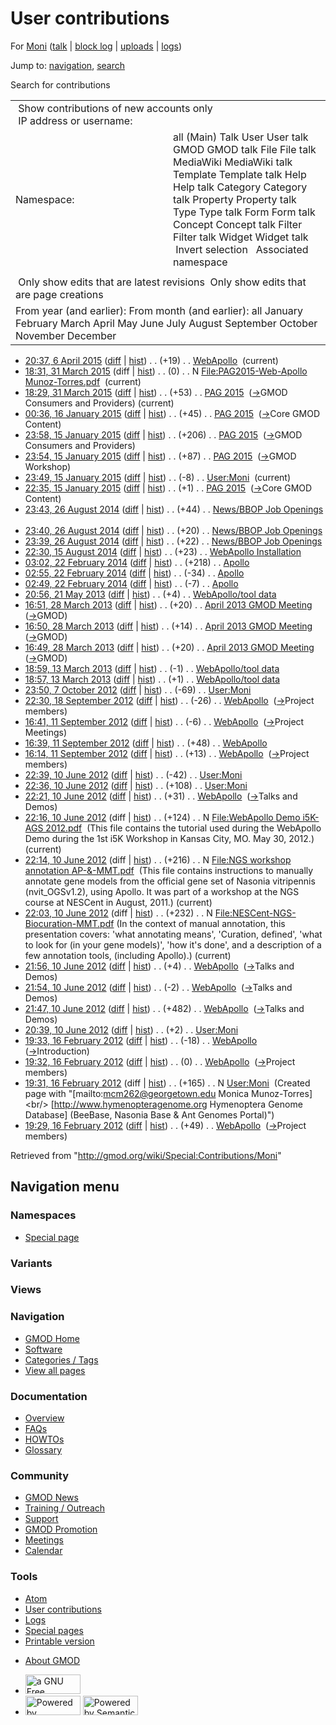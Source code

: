 <div id="mw-page-base" class="noprint">

</div>

<div id="mw-head-base" class="noprint">

</div>

<div id="content" class="mw-body" role="main">

<span id="top"></span>

<div id="mw-js-message" style="display:none;">

</div>



# <span dir="auto">User contributions</span>

<div id="bodyContent">

<div id="contentSub">

For [Moni](/wiki/User:Moni "User:Moni") (<a
href="/mediawiki/index.php?title=User_talk:Moni&amp;action=edit&amp;redlink=1"
class="new" title="User talk:Moni (page does not exist)">talk</a> \|
[block
log](/mediawiki/index.php?title=Special:Log/block&page=User%3AMoni "Special:Log/block")
\| [uploads](/wiki/Special:ListFiles/Moni "Special:ListFiles/Moni") \|
[logs](/wiki/Special:Log/Moni "Special:Log/Moni"))

</div>

<div id="jump-to-nav" class="mw-jump">

Jump to: [navigation](#mw-navigation), [search](#p-search)

</div>

<div id="mw-content-text">

Search for contributions

<table class="mw-contributions-table">
<colgroup>
<col style="width: 50%" />
<col style="width: 50%" />
</colgroup>
<tbody>
<tr class="odd">
<td colspan="2"> Show contributions of new accounts only<br />
 IP address or username:</td>
</tr>
<tr class="even">
<td class="mw-label">Namespace:</td>
<td>all (Main) Talk User User talk GMOD GMOD talk File File talk
MediaWiki MediaWiki talk Template Template talk Help Help talk Category
Category talk Property Property talk Type Type talk Form Form talk
Concept Concept talk Filter Filter talk Widget Widget talk  
 Invert selection 
 Associated namespace </td>
</tr>
<tr class="odd">
<td colspan="2"></td>
</tr>
<tr class="even">
<td colspan="2"> Only show edits that are latest revisions
 Only show edits that are page creations</td>
</tr>
<tr class="odd">
<td colspan="2">From year (and earlier): From month (and earlier): all
January February March April May June July August September October
November December</td>
</tr>
</tbody>
</table>

- <a href="/mediawiki/index.php?title=WebApollo&amp;oldid=26715"
  class="mw-changeslist-date" title="WebApollo">20:37, 6 April 2015</a>
  ([diff](/mediawiki/index.php?title=WebApollo&diff=prev&oldid=26715 "WebApollo")
  \|
  [hist](/mediawiki/index.php?title=WebApollo&action=history "WebApollo"))
  <span class="mw-changeslist-separator">. .</span>
  <span class="mw-plusminus-pos" dir="ltr"
  title="4,028 bytes after change">(+19)</span>‎
  <span class="mw-changeslist-separator">. .</span>
  <a href="/wiki/WebApollo" class="mw-contributions-title"
  title="WebApollo">WebApollo</a> ‎
  <span class="mw-uctop">(current)</span>
- <a
  href="/mediawiki/index.php?title=File:PAG2015-Web-Apollo_Munoz-Torres.pdf&amp;oldid=26708"
  class="mw-changeslist-date"
  title="File:PAG2015-Web-Apollo Munoz-Torres.pdf">18:31, 31 March
  2015</a> (diff \|
  [hist](/mediawiki/index.php?title=File:PAG2015-Web-Apollo_Munoz-Torres.pdf&action=history "File:PAG2015-Web-Apollo Munoz-Torres.pdf"))
  <span class="mw-changeslist-separator">. .</span>
  <span class="mw-plusminus-null" dir="ltr"
  title="0 bytes after change">(0)</span>‎
  <span class="mw-changeslist-separator">. .</span> N
  <a href="/wiki/File:PAG2015-Web-Apollo_Munoz-Torres.pdf"
  class="mw-contributions-title"
  title="File:PAG2015-Web-Apollo Munoz-Torres.pdf">File:PAG2015-Web-Apollo
  Munoz-Torres.pdf</a> ‎ <span class="mw-uctop">(current)</span>
- <a href="/mediawiki/index.php?title=PAG_2015&amp;oldid=26707"
  class="mw-changeslist-date" title="PAG 2015">18:29, 31 March 2015</a>
  ([diff](/mediawiki/index.php?title=PAG_2015&diff=prev&oldid=26707 "PAG 2015")
  \|
  [hist](/mediawiki/index.php?title=PAG_2015&action=history "PAG 2015"))
  <span class="mw-changeslist-separator">. .</span>
  <span class="mw-plusminus-pos" dir="ltr"
  title="19,069 bytes after change">(+53)</span>‎
  <span class="mw-changeslist-separator">. .</span>
  <a href="/wiki/PAG_2015" class="mw-contributions-title"
  title="PAG 2015">PAG 2015</a> ‎
  <span class="comment">([→](/wiki/PAG_2015#GMOD_Consumers_and_Providers "PAG 2015")‎<span dir="auto"><span class="autocomment">GMOD
  Consumers and Providers</span></span>)</span>
  <span class="mw-uctop">(current)</span>
- <a href="/mediawiki/index.php?title=PAG_2015&amp;oldid=26364"
  class="mw-changeslist-date" title="PAG 2015">00:36, 16 January 2015</a>
  ([diff](/mediawiki/index.php?title=PAG_2015&diff=prev&oldid=26364 "PAG 2015")
  \|
  [hist](/mediawiki/index.php?title=PAG_2015&action=history "PAG 2015"))
  <span class="mw-changeslist-separator">. .</span>
  <span class="mw-plusminus-pos" dir="ltr"
  title="16,844 bytes after change">(+45)</span>‎
  <span class="mw-changeslist-separator">. .</span>
  <a href="/wiki/PAG_2015" class="mw-contributions-title"
  title="PAG 2015">PAG 2015</a> ‎
  <span class="comment">([→](/wiki/PAG_2015#Core_GMOD_Content "PAG 2015")‎<span dir="auto"><span class="autocomment">Core
  GMOD Content</span></span>)</span>
- <a href="/mediawiki/index.php?title=PAG_2015&amp;oldid=26363"
  class="mw-changeslist-date" title="PAG 2015">23:58, 15 January 2015</a>
  ([diff](/mediawiki/index.php?title=PAG_2015&diff=prev&oldid=26363 "PAG 2015")
  \|
  [hist](/mediawiki/index.php?title=PAG_2015&action=history "PAG 2015"))
  <span class="mw-changeslist-separator">. .</span>
  <span class="mw-plusminus-pos" dir="ltr"
  title="16,799 bytes after change">(+206)</span>‎
  <span class="mw-changeslist-separator">. .</span>
  <a href="/wiki/PAG_2015" class="mw-contributions-title"
  title="PAG 2015">PAG 2015</a> ‎
  <span class="comment">([→](/wiki/PAG_2015#GMOD_Consumers_and_Providers "PAG 2015")‎<span dir="auto"><span class="autocomment">GMOD
  Consumers and Providers</span></span>)</span>
- <a href="/mediawiki/index.php?title=PAG_2015&amp;oldid=26362"
  class="mw-changeslist-date" title="PAG 2015">23:54, 15 January 2015</a>
  ([diff](/mediawiki/index.php?title=PAG_2015&diff=prev&oldid=26362 "PAG 2015")
  \|
  [hist](/mediawiki/index.php?title=PAG_2015&action=history "PAG 2015"))
  <span class="mw-changeslist-separator">. .</span>
  <span class="mw-plusminus-pos" dir="ltr"
  title="16,593 bytes after change">(+87)</span>‎
  <span class="mw-changeslist-separator">. .</span>
  <a href="/wiki/PAG_2015" class="mw-contributions-title"
  title="PAG 2015">PAG 2015</a> ‎
  <span class="comment">([→](/wiki/PAG_2015#GMOD_Workshop "PAG 2015")‎<span dir="auto"><span class="autocomment">GMOD
  Workshop</span></span>)</span>
- <a href="/mediawiki/index.php?title=User:Moni&amp;oldid=26361"
  class="mw-changeslist-date" title="User:Moni">23:49, 15 January 2015</a>
  ([diff](/mediawiki/index.php?title=User:Moni&diff=prev&oldid=26361 "User:Moni")
  \|
  [hist](/mediawiki/index.php?title=User:Moni&action=history "User:Moni"))
  <span class="mw-changeslist-separator">. .</span>
  <span class="mw-plusminus-neg" dir="ltr"
  title="156 bytes after change">(-8)</span>‎
  <span class="mw-changeslist-separator">. .</span>
  <a href="/wiki/User:Moni" class="mw-contributions-title"
  title="User:Moni">User:Moni</a> ‎
  <span class="mw-uctop">(current)</span>
- <a href="/mediawiki/index.php?title=PAG_2015&amp;oldid=26360"
  class="mw-changeslist-date" title="PAG 2015">22:35, 15 January 2015</a>
  ([diff](/mediawiki/index.php?title=PAG_2015&diff=prev&oldid=26360 "PAG 2015")
  \|
  [hist](/mediawiki/index.php?title=PAG_2015&action=history "PAG 2015"))
  <span class="mw-changeslist-separator">. .</span>
  <span class="mw-plusminus-pos" dir="ltr"
  title="16,506 bytes after change">(+1)</span>‎
  <span class="mw-changeslist-separator">. .</span>
  <a href="/wiki/PAG_2015" class="mw-contributions-title"
  title="PAG 2015">PAG 2015</a> ‎
  <span class="comment">([→](/wiki/PAG_2015#Core_GMOD_Content "PAG 2015")‎<span dir="auto"><span class="autocomment">Core
  GMOD Content</span></span>)</span>
- <a
  href="/mediawiki/index.php?title=News/BBOP_Job_Openings&amp;oldid=26025"
  class="mw-changeslist-date" title="News/BBOP Job Openings">23:43, 26
  August 2014</a>
  ([diff](/mediawiki/index.php?title=News/BBOP_Job_Openings&diff=prev&oldid=26025 "News/BBOP Job Openings")
  \|
  [hist](/mediawiki/index.php?title=News/BBOP_Job_Openings&action=history "News/BBOP Job Openings"))
  <span class="mw-changeslist-separator">. .</span>
  <span class="mw-plusminus-pos" dir="ltr"
  title="10,271 bytes after change">(+44)</span>‎
  <span class="mw-changeslist-separator">. .</span>
  <a href="/wiki/News/BBOP_Job_Openings" class="mw-contributions-title"
  title="News/BBOP Job Openings">News/BBOP Job Openings</a> ‎
- <a
  href="/mediawiki/index.php?title=News/BBOP_Job_Openings&amp;oldid=26024"
  class="mw-changeslist-date" title="News/BBOP Job Openings">23:40, 26
  August 2014</a>
  ([diff](/mediawiki/index.php?title=News/BBOP_Job_Openings&diff=prev&oldid=26024 "News/BBOP Job Openings")
  \|
  [hist](/mediawiki/index.php?title=News/BBOP_Job_Openings&action=history "News/BBOP Job Openings"))
  <span class="mw-changeslist-separator">. .</span>
  <span class="mw-plusminus-pos" dir="ltr"
  title="10,227 bytes after change">(+20)</span>‎
  <span class="mw-changeslist-separator">. .</span>
  <a href="/wiki/News/BBOP_Job_Openings" class="mw-contributions-title"
  title="News/BBOP Job Openings">News/BBOP Job Openings</a> ‎
- <a
  href="/mediawiki/index.php?title=News/BBOP_Job_Openings&amp;oldid=26023"
  class="mw-changeslist-date" title="News/BBOP Job Openings">23:39, 26
  August 2014</a>
  ([diff](/mediawiki/index.php?title=News/BBOP_Job_Openings&diff=prev&oldid=26023 "News/BBOP Job Openings")
  \|
  [hist](/mediawiki/index.php?title=News/BBOP_Job_Openings&action=history "News/BBOP Job Openings"))
  <span class="mw-changeslist-separator">. .</span>
  <span class="mw-plusminus-pos" dir="ltr"
  title="10,207 bytes after change">(+22)</span>‎
  <span class="mw-changeslist-separator">. .</span>
  <a href="/wiki/News/BBOP_Job_Openings" class="mw-contributions-title"
  title="News/BBOP Job Openings">News/BBOP Job Openings</a> ‎
- <a
  href="/mediawiki/index.php?title=WebApollo_Installation&amp;oldid=26021"
  class="mw-changeslist-date" title="WebApollo Installation">22:30, 15
  August 2014</a>
  ([diff](/mediawiki/index.php?title=WebApollo_Installation&diff=prev&oldid=26021 "WebApollo Installation")
  \|
  [hist](/mediawiki/index.php?title=WebApollo_Installation&action=history "WebApollo Installation"))
  <span class="mw-changeslist-separator">. .</span>
  <span class="mw-plusminus-pos" dir="ltr"
  title="89,306 bytes after change">(+23)</span>‎
  <span class="mw-changeslist-separator">. .</span>
  <a href="/wiki/WebApollo_Installation" class="mw-contributions-title"
  title="WebApollo Installation">WebApollo Installation</a> ‎
- <a href="/mediawiki/index.php?title=Apollo&amp;oldid=25532"
  class="mw-changeslist-date" title="Apollo">03:02, 22 February 2014</a>
  ([diff](/mediawiki/index.php?title=Apollo&diff=prev&oldid=25532 "Apollo")
  \| [hist](/mediawiki/index.php?title=Apollo&action=history "Apollo"))
  <span class="mw-changeslist-separator">. .</span>
  <span class="mw-plusminus-pos" dir="ltr"
  title="4,633 bytes after change">(+218)</span>‎
  <span class="mw-changeslist-separator">. .</span>
  <a href="/wiki/Apollo" class="mw-contributions-title"
  title="Apollo">Apollo</a> ‎
- <a href="/mediawiki/index.php?title=Apollo&amp;oldid=25531"
  class="mw-changeslist-date" title="Apollo">02:55, 22 February 2014</a>
  ([diff](/mediawiki/index.php?title=Apollo&diff=prev&oldid=25531 "Apollo")
  \| [hist](/mediawiki/index.php?title=Apollo&action=history "Apollo"))
  <span class="mw-changeslist-separator">. .</span>
  <span class="mw-plusminus-neg" dir="ltr"
  title="4,415 bytes after change">(-34)</span>‎
  <span class="mw-changeslist-separator">. .</span>
  <a href="/wiki/Apollo" class="mw-contributions-title"
  title="Apollo">Apollo</a> ‎
- <a href="/mediawiki/index.php?title=Apollo&amp;oldid=25530"
  class="mw-changeslist-date" title="Apollo">02:49, 22 February 2014</a>
  ([diff](/mediawiki/index.php?title=Apollo&diff=prev&oldid=25530 "Apollo")
  \| [hist](/mediawiki/index.php?title=Apollo&action=history "Apollo"))
  <span class="mw-changeslist-separator">. .</span>
  <span class="mw-plusminus-neg" dir="ltr"
  title="4,449 bytes after change">(-7)</span>‎
  <span class="mw-changeslist-separator">. .</span>
  <a href="/wiki/Apollo" class="mw-contributions-title"
  title="Apollo">Apollo</a> ‎
- <a href="/mediawiki/index.php?title=WebApollo/tool_data&amp;oldid=23589"
  class="mw-changeslist-date" title="WebApollo/tool data">20:56, 21 May
  2013</a>
  ([diff](/mediawiki/index.php?title=WebApollo/tool_data&diff=prev&oldid=23589 "WebApollo/tool data")
  \|
  [hist](/mediawiki/index.php?title=WebApollo/tool_data&action=history "WebApollo/tool data"))
  <span class="mw-changeslist-separator">. .</span>
  <span class="mw-plusminus-pos" dir="ltr"
  title="4,767 bytes after change">(+4)</span>‎
  <span class="mw-changeslist-separator">. .</span>
  <a href="/wiki/WebApollo/tool_data" class="mw-contributions-title"
  title="WebApollo/tool data">WebApollo/tool data</a> ‎
- <a
  href="/mediawiki/index.php?title=April_2013_GMOD_Meeting&amp;oldid=23304"
  class="mw-changeslist-date" title="April 2013 GMOD Meeting">16:51, 28
  March 2013</a>
  ([diff](/mediawiki/index.php?title=April_2013_GMOD_Meeting&diff=prev&oldid=23304 "April 2013 GMOD Meeting")
  \|
  [hist](/mediawiki/index.php?title=April_2013_GMOD_Meeting&action=history "April 2013 GMOD Meeting"))
  <span class="mw-changeslist-separator">. .</span>
  <span class="mw-plusminus-pos" dir="ltr"
  title="4,741 bytes after change">(+20)</span>‎
  <span class="mw-changeslist-separator">. .</span>
  <a href="/wiki/April_2013_GMOD_Meeting" class="mw-contributions-title"
  title="April 2013 GMOD Meeting">April 2013 GMOD Meeting</a> ‎
  <span class="comment">([→](/wiki/April_2013_GMOD_Meeting#GMOD "April 2013 GMOD Meeting")‎<span dir="auto"><span class="autocomment">GMOD</span></span>)</span>
- <a
  href="/mediawiki/index.php?title=April_2013_GMOD_Meeting&amp;oldid=23303"
  class="mw-changeslist-date" title="April 2013 GMOD Meeting">16:50, 28
  March 2013</a>
  ([diff](/mediawiki/index.php?title=April_2013_GMOD_Meeting&diff=prev&oldid=23303 "April 2013 GMOD Meeting")
  \|
  [hist](/mediawiki/index.php?title=April_2013_GMOD_Meeting&action=history "April 2013 GMOD Meeting"))
  <span class="mw-changeslist-separator">. .</span>
  <span class="mw-plusminus-pos" dir="ltr"
  title="4,721 bytes after change">(+14)</span>‎
  <span class="mw-changeslist-separator">. .</span>
  <a href="/wiki/April_2013_GMOD_Meeting" class="mw-contributions-title"
  title="April 2013 GMOD Meeting">April 2013 GMOD Meeting</a> ‎
  <span class="comment">([→](/wiki/April_2013_GMOD_Meeting#GMOD "April 2013 GMOD Meeting")‎<span dir="auto"><span class="autocomment">GMOD</span></span>)</span>
- <a
  href="/mediawiki/index.php?title=April_2013_GMOD_Meeting&amp;oldid=23302"
  class="mw-changeslist-date" title="April 2013 GMOD Meeting">16:49, 28
  March 2013</a>
  ([diff](/mediawiki/index.php?title=April_2013_GMOD_Meeting&diff=prev&oldid=23302 "April 2013 GMOD Meeting")
  \|
  [hist](/mediawiki/index.php?title=April_2013_GMOD_Meeting&action=history "April 2013 GMOD Meeting"))
  <span class="mw-changeslist-separator">. .</span>
  <span class="mw-plusminus-pos" dir="ltr"
  title="4,707 bytes after change">(+20)</span>‎
  <span class="mw-changeslist-separator">. .</span>
  <a href="/wiki/April_2013_GMOD_Meeting" class="mw-contributions-title"
  title="April 2013 GMOD Meeting">April 2013 GMOD Meeting</a> ‎
  <span class="comment">([→](/wiki/April_2013_GMOD_Meeting#GMOD "April 2013 GMOD Meeting")‎<span dir="auto"><span class="autocomment">GMOD</span></span>)</span>
- <a href="/mediawiki/index.php?title=WebApollo/tool_data&amp;oldid=23250"
  class="mw-changeslist-date" title="WebApollo/tool data">18:59, 13 March
  2013</a>
  ([diff](/mediawiki/index.php?title=WebApollo/tool_data&diff=prev&oldid=23250 "WebApollo/tool data")
  \|
  [hist](/mediawiki/index.php?title=WebApollo/tool_data&action=history "WebApollo/tool data"))
  <span class="mw-changeslist-separator">. .</span>
  <span class="mw-plusminus-neg" dir="ltr"
  title="6,675 bytes after change">(-1)</span>‎
  <span class="mw-changeslist-separator">. .</span>
  <a href="/wiki/WebApollo/tool_data" class="mw-contributions-title"
  title="WebApollo/tool data">WebApollo/tool data</a> ‎
- <a href="/mediawiki/index.php?title=WebApollo/tool_data&amp;oldid=23248"
  class="mw-changeslist-date" title="WebApollo/tool data">18:57, 13 March
  2013</a>
  ([diff](/mediawiki/index.php?title=WebApollo/tool_data&diff=prev&oldid=23248 "WebApollo/tool data")
  \|
  [hist](/mediawiki/index.php?title=WebApollo/tool_data&action=history "WebApollo/tool data"))
  <span class="mw-changeslist-separator">. .</span>
  <span class="mw-plusminus-pos" dir="ltr"
  title="6,676 bytes after change">(+1)</span>‎
  <span class="mw-changeslist-separator">. .</span>
  <a href="/wiki/WebApollo/tool_data" class="mw-contributions-title"
  title="WebApollo/tool data">WebApollo/tool data</a> ‎
- <a href="/mediawiki/index.php?title=User:Moni&amp;oldid=21950"
  class="mw-changeslist-date" title="User:Moni">23:50, 7 October 2012</a>
  ([diff](/mediawiki/index.php?title=User:Moni&diff=prev&oldid=21950 "User:Moni")
  \|
  [hist](/mediawiki/index.php?title=User:Moni&action=history "User:Moni"))
  <span class="mw-changeslist-separator">. .</span>
  <span class="mw-plusminus-neg" dir="ltr"
  title="164 bytes after change">(-69)</span>‎
  <span class="mw-changeslist-separator">. .</span>
  <a href="/wiki/User:Moni" class="mw-contributions-title"
  title="User:Moni">User:Moni</a> ‎
- <a href="/mediawiki/index.php?title=WebApollo&amp;oldid=21768"
  class="mw-changeslist-date" title="WebApollo">22:30, 18 September
  2012</a>
  ([diff](/mediawiki/index.php?title=WebApollo&diff=prev&oldid=21768 "WebApollo")
  \|
  [hist](/mediawiki/index.php?title=WebApollo&action=history "WebApollo"))
  <span class="mw-changeslist-separator">. .</span>
  <span class="mw-plusminus-neg" dir="ltr"
  title="4,882 bytes after change">(-26)</span>‎
  <span class="mw-changeslist-separator">. .</span>
  <a href="/wiki/WebApollo" class="mw-contributions-title"
  title="WebApollo">WebApollo</a> ‎
  <span class="comment">([→](/wiki/WebApollo#Project_members "WebApollo")‎<span dir="auto"><span class="autocomment">Project
  members</span></span>)</span>
- <a href="/mediawiki/index.php?title=WebApollo&amp;oldid=21637"
  class="mw-changeslist-date" title="WebApollo">16:41, 11 September
  2012</a>
  ([diff](/mediawiki/index.php?title=WebApollo&diff=prev&oldid=21637 "WebApollo")
  \|
  [hist](/mediawiki/index.php?title=WebApollo&action=history "WebApollo"))
  <span class="mw-changeslist-separator">. .</span>
  <span class="mw-plusminus-neg" dir="ltr"
  title="4,757 bytes after change">(-6)</span>‎
  <span class="mw-changeslist-separator">. .</span>
  <a href="/wiki/WebApollo" class="mw-contributions-title"
  title="WebApollo">WebApollo</a> ‎
  <span class="comment">([→](/wiki/WebApollo#Project_Meetings "WebApollo")‎<span dir="auto"><span class="autocomment">Project
  Meetings</span></span>)</span>
- <a href="/mediawiki/index.php?title=WebApollo&amp;oldid=21636"
  class="mw-changeslist-date" title="WebApollo">16:39, 11 September
  2012</a>
  ([diff](/mediawiki/index.php?title=WebApollo&diff=prev&oldid=21636 "WebApollo")
  \|
  [hist](/mediawiki/index.php?title=WebApollo&action=history "WebApollo"))
  <span class="mw-changeslist-separator">. .</span>
  <span class="mw-plusminus-pos" dir="ltr"
  title="4,763 bytes after change">(+48)</span>‎
  <span class="mw-changeslist-separator">. .</span>
  <a href="/wiki/WebApollo" class="mw-contributions-title"
  title="WebApollo">WebApollo</a> ‎
- <a href="/mediawiki/index.php?title=WebApollo&amp;oldid=21635"
  class="mw-changeslist-date" title="WebApollo">16:14, 11 September
  2012</a>
  ([diff](/mediawiki/index.php?title=WebApollo&diff=prev&oldid=21635 "WebApollo")
  \|
  [hist](/mediawiki/index.php?title=WebApollo&action=history "WebApollo"))
  <span class="mw-changeslist-separator">. .</span>
  <span class="mw-plusminus-pos" dir="ltr"
  title="4,715 bytes after change">(+13)</span>‎
  <span class="mw-changeslist-separator">. .</span>
  <a href="/wiki/WebApollo" class="mw-contributions-title"
  title="WebApollo">WebApollo</a> ‎
  <span class="comment">([→](/wiki/WebApollo#Project_members "WebApollo")‎<span dir="auto"><span class="autocomment">Project
  members</span></span>)</span>
- <a href="/mediawiki/index.php?title=User:Moni&amp;oldid=20634"
  class="mw-changeslist-date" title="User:Moni">22:39, 10 June 2012</a>
  ([diff](/mediawiki/index.php?title=User:Moni&diff=prev&oldid=20634 "User:Moni")
  \|
  [hist](/mediawiki/index.php?title=User:Moni&action=history "User:Moni"))
  <span class="mw-changeslist-separator">. .</span>
  <span class="mw-plusminus-neg" dir="ltr"
  title="233 bytes after change">(-42)</span>‎
  <span class="mw-changeslist-separator">. .</span>
  <a href="/wiki/User:Moni" class="mw-contributions-title"
  title="User:Moni">User:Moni</a> ‎
- <a href="/mediawiki/index.php?title=User:Moni&amp;oldid=20633"
  class="mw-changeslist-date" title="User:Moni">22:36, 10 June 2012</a>
  ([diff](/mediawiki/index.php?title=User:Moni&diff=prev&oldid=20633 "User:Moni")
  \|
  [hist](/mediawiki/index.php?title=User:Moni&action=history "User:Moni"))
  <span class="mw-changeslist-separator">. .</span>
  <span class="mw-plusminus-pos" dir="ltr"
  title="275 bytes after change">(+108)</span>‎
  <span class="mw-changeslist-separator">. .</span>
  <a href="/wiki/User:Moni" class="mw-contributions-title"
  title="User:Moni">User:Moni</a> ‎
- <a href="/mediawiki/index.php?title=WebApollo&amp;oldid=20632"
  class="mw-changeslist-date" title="WebApollo">22:21, 10 June 2012</a>
  ([diff](/mediawiki/index.php?title=WebApollo&diff=prev&oldid=20632 "WebApollo")
  \|
  [hist](/mediawiki/index.php?title=WebApollo&action=history "WebApollo"))
  <span class="mw-changeslist-separator">. .</span>
  <span class="mw-plusminus-pos" dir="ltr"
  title="4,708 bytes after change">(+31)</span>‎
  <span class="mw-changeslist-separator">. .</span>
  <a href="/wiki/WebApollo" class="mw-contributions-title"
  title="WebApollo">WebApollo</a> ‎
  <span class="comment">([→](/wiki/WebApollo#Talks_and_Demos "WebApollo")‎<span dir="auto"><span class="autocomment">Talks
  and Demos</span></span>)</span>
- <a
  href="/mediawiki/index.php?title=File:WebApollo_Demo_i5K-AGS_2012.pdf&amp;oldid=20631"
  class="mw-changeslist-date"
  title="File:WebApollo Demo i5K-AGS 2012.pdf">22:16, 10 June 2012</a>
  (diff \|
  [hist](/mediawiki/index.php?title=File:WebApollo_Demo_i5K-AGS_2012.pdf&action=history "File:WebApollo Demo i5K-AGS 2012.pdf"))
  <span class="mw-changeslist-separator">. .</span>
  <span class="mw-plusminus-pos" dir="ltr"
  title="124 bytes after change">(+124)</span>‎
  <span class="mw-changeslist-separator">. .</span> N
  <a href="/wiki/File:WebApollo_Demo_i5K-AGS_2012.pdf"
  class="mw-contributions-title"
  title="File:WebApollo Demo i5K-AGS 2012.pdf">File:WebApollo Demo i5K-AGS
  2012.pdf</a> ‎ <span class="comment">(This file contains the tutorial
  used during the WebApollo Demo during the 1st i5K Workshop in Kansas
  City, MO. May 30, 2012.)</span>
  <span class="mw-uctop">(current)</span>
- <a
  href="/mediawiki/index.php?title=File:NGS_workshop_annotation_AP-%26-MMT.pdf&amp;oldid=20630"
  class="mw-changeslist-date"
  title="File:NGS workshop annotation AP-&amp;-MMT.pdf">22:14, 10 June
  2012</a> (diff \|
  [hist](/mediawiki/index.php?title=File:NGS_workshop_annotation_AP-%26-MMT.pdf&action=history "File:NGS workshop annotation AP-&-MMT.pdf"))
  <span class="mw-changeslist-separator">. .</span>
  <span class="mw-plusminus-pos" dir="ltr"
  title="216 bytes after change">(+216)</span>‎
  <span class="mw-changeslist-separator">. .</span> N
  <a href="/wiki/File:NGS_workshop_annotation_AP-%26-MMT.pdf"
  class="mw-contributions-title"
  title="File:NGS workshop annotation AP-&amp;-MMT.pdf">File:NGS workshop
  annotation AP-&amp;-MMT.pdf</a> ‎ <span class="comment">(This file
  contains instructions to manually annotate gene models from the
  official gene set of Nasonia vitripennis (nvit_OGSv1.2), using Apollo.
  It was part of a workshop at the NGS course at NESCent in August,
  2011.)</span> <span class="mw-uctop">(current)</span>
- <a
  href="/mediawiki/index.php?title=File:NESCent-NGS-Biocuration-MMT.pdf&amp;oldid=20629"
  class="mw-changeslist-date"
  title="File:NESCent-NGS-Biocuration-MMT.pdf">22:03, 10 June 2012</a>
  (diff \|
  [hist](/mediawiki/index.php?title=File:NESCent-NGS-Biocuration-MMT.pdf&action=history "File:NESCent-NGS-Biocuration-MMT.pdf"))
  <span class="mw-changeslist-separator">. .</span>
  <span class="mw-plusminus-pos" dir="ltr"
  title="232 bytes after change">(+232)</span>‎
  <span class="mw-changeslist-separator">. .</span> N
  <a href="/wiki/File:NESCent-NGS-Biocuration-MMT.pdf"
  class="mw-contributions-title"
  title="File:NESCent-NGS-Biocuration-MMT.pdf">File:NESCent-NGS-Biocuration-MMT.pdf</a>
  ‎ <span class="comment">(In the context of manual annotation, this
  presentation covers: 'what annotating means', 'Curation, defined',
  'what to look for (in your gene models)', 'how it's done', and a
  description of a few annotation tools, (including Apollo).)</span>
  <span class="mw-uctop">(current)</span>
- <a href="/mediawiki/index.php?title=WebApollo&amp;oldid=20628"
  class="mw-changeslist-date" title="WebApollo">21:56, 10 June 2012</a>
  ([diff](/mediawiki/index.php?title=WebApollo&diff=prev&oldid=20628 "WebApollo")
  \|
  [hist](/mediawiki/index.php?title=WebApollo&action=history "WebApollo"))
  <span class="mw-changeslist-separator">. .</span>
  <span class="mw-plusminus-pos" dir="ltr"
  title="4,677 bytes after change">(+4)</span>‎
  <span class="mw-changeslist-separator">. .</span>
  <a href="/wiki/WebApollo" class="mw-contributions-title"
  title="WebApollo">WebApollo</a> ‎
  <span class="comment">([→](/wiki/WebApollo#Talks_and_Demos "WebApollo")‎<span dir="auto"><span class="autocomment">Talks
  and Demos</span></span>)</span>
- <a href="/mediawiki/index.php?title=WebApollo&amp;oldid=20627"
  class="mw-changeslist-date" title="WebApollo">21:54, 10 June 2012</a>
  ([diff](/mediawiki/index.php?title=WebApollo&diff=prev&oldid=20627 "WebApollo")
  \|
  [hist](/mediawiki/index.php?title=WebApollo&action=history "WebApollo"))
  <span class="mw-changeslist-separator">. .</span>
  <span class="mw-plusminus-neg" dir="ltr"
  title="4,673 bytes after change">(-2)</span>‎
  <span class="mw-changeslist-separator">. .</span>
  <a href="/wiki/WebApollo" class="mw-contributions-title"
  title="WebApollo">WebApollo</a> ‎
  <span class="comment">([→](/wiki/WebApollo#Talks_and_Demos "WebApollo")‎<span dir="auto"><span class="autocomment">Talks
  and Demos</span></span>)</span>
- <a href="/mediawiki/index.php?title=WebApollo&amp;oldid=20626"
  class="mw-changeslist-date" title="WebApollo">21:47, 10 June 2012</a>
  ([diff](/mediawiki/index.php?title=WebApollo&diff=prev&oldid=20626 "WebApollo")
  \|
  [hist](/mediawiki/index.php?title=WebApollo&action=history "WebApollo"))
  <span class="mw-changeslist-separator">. .</span>
  <span class="mw-plusminus-pos" dir="ltr"
  title="4,675 bytes after change">(+482)</span>‎
  <span class="mw-changeslist-separator">. .</span>
  <a href="/wiki/WebApollo" class="mw-contributions-title"
  title="WebApollo">WebApollo</a> ‎
  <span class="comment">([→](/wiki/WebApollo#Talks_and_Demos "WebApollo")‎<span dir="auto"><span class="autocomment">Talks
  and Demos</span></span>)</span>
- <a href="/mediawiki/index.php?title=User:Moni&amp;oldid=20625"
  class="mw-changeslist-date" title="User:Moni">20:39, 10 June 2012</a>
  ([diff](/mediawiki/index.php?title=User:Moni&diff=prev&oldid=20625 "User:Moni")
  \|
  [hist](/mediawiki/index.php?title=User:Moni&action=history "User:Moni"))
  <span class="mw-changeslist-separator">. .</span>
  <span class="mw-plusminus-pos" dir="ltr"
  title="167 bytes after change">(+2)</span>‎
  <span class="mw-changeslist-separator">. .</span>
  <a href="/wiki/User:Moni" class="mw-contributions-title"
  title="User:Moni">User:Moni</a> ‎
- <a href="/mediawiki/index.php?title=WebApollo&amp;oldid=19744"
  class="mw-changeslist-date" title="WebApollo">19:33, 16 February
  2012</a>
  ([diff](/mediawiki/index.php?title=WebApollo&diff=prev&oldid=19744 "WebApollo")
  \|
  [hist](/mediawiki/index.php?title=WebApollo&action=history "WebApollo"))
  <span class="mw-changeslist-separator">. .</span>
  <span class="mw-plusminus-neg" dir="ltr"
  title="3,191 bytes after change">(-18)</span>‎
  <span class="mw-changeslist-separator">. .</span>
  <a href="/wiki/WebApollo" class="mw-contributions-title"
  title="WebApollo">WebApollo</a> ‎
  <span class="comment">([→](/wiki/WebApollo#Introduction "WebApollo")‎<span dir="auto"><span class="autocomment">Introduction</span></span>)</span>
- <a href="/mediawiki/index.php?title=WebApollo&amp;oldid=19743"
  class="mw-changeslist-date" title="WebApollo">19:32, 16 February
  2012</a>
  ([diff](/mediawiki/index.php?title=WebApollo&diff=prev&oldid=19743 "WebApollo")
  \|
  [hist](/mediawiki/index.php?title=WebApollo&action=history "WebApollo"))
  <span class="mw-changeslist-separator">. .</span>
  <span class="mw-plusminus-null" dir="ltr"
  title="3,209 bytes after change">(0)</span>‎
  <span class="mw-changeslist-separator">. .</span>
  <a href="/wiki/WebApollo" class="mw-contributions-title"
  title="WebApollo">WebApollo</a> ‎
  <span class="comment">([→](/wiki/WebApollo#Project_members "WebApollo")‎<span dir="auto"><span class="autocomment">Project
  members</span></span>)</span>
- <a href="/mediawiki/index.php?title=User:Moni&amp;oldid=19742"
  class="mw-changeslist-date" title="User:Moni">19:31, 16 February
  2012</a> (diff \|
  [hist](/mediawiki/index.php?title=User:Moni&action=history "User:Moni"))
  <span class="mw-changeslist-separator">. .</span>
  <span class="mw-plusminus-pos" dir="ltr"
  title="165 bytes after change">(+165)</span>‎
  <span class="mw-changeslist-separator">. .</span> N
  <a href="/wiki/User:Moni" class="mw-contributions-title"
  title="User:Moni">User:Moni</a> ‎ <span class="comment">(Created page
  with "\[mailto:mcm262@georgetown.edu Monica Munoz-Torres\] \<br/\>
  \[http://www.hymenopteragenome.org Hymenoptera Genome Database\]
  (BeeBase, Nasonia Base & Ant Genomes Portal)")</span>
- <a href="/mediawiki/index.php?title=WebApollo&amp;oldid=19741"
  class="mw-changeslist-date" title="WebApollo">19:29, 16 February
  2012</a>
  ([diff](/mediawiki/index.php?title=WebApollo&diff=prev&oldid=19741 "WebApollo")
  \|
  [hist](/mediawiki/index.php?title=WebApollo&action=history "WebApollo"))
  <span class="mw-changeslist-separator">. .</span>
  <span class="mw-plusminus-pos" dir="ltr"
  title="3,209 bytes after change">(+49)</span>‎
  <span class="mw-changeslist-separator">. .</span>
  <a href="/wiki/WebApollo" class="mw-contributions-title"
  title="WebApollo">WebApollo</a> ‎
  <span class="comment">([→](/wiki/WebApollo#Project_members "WebApollo")‎<span dir="auto"><span class="autocomment">Project
  members</span></span>)</span>

</div>

<div class="printfooter">

Retrieved from "<http://gmod.org/wiki/Special:Contributions/Moni>"

</div>

<div id="catlinks" class="catlinks catlinks-allhidden">

</div>

<div class="visualClear">

</div>

</div>

</div>

<div id="mw-navigation">

## Navigation menu

<div id="mw-head">



<div id="left-navigation">

<div id="p-namespaces" class="vectorTabs" role="navigation"
aria-labelledby="p-namespaces-label">

### Namespaces

- <span id="ca-nstab-special">[Special
  page](/wiki/Special:Contributions/Moni "This is a special page, you cannot edit the page itself")</span>

</div>

<div id="p-variants" class="vectorMenu emptyPortlet" role="navigation"
aria-labelledby="p-variants-label">

### 

### Variants[](#)

<div class="menu">

</div>

</div>

</div>

<div id="right-navigation">

<div id="p-views" class="vectorTabs emptyPortlet" role="navigation"
aria-labelledby="p-views-label">

### Views

</div>



</div>



</div>

</div>

</div>

<div id="mw-panel">

<div id="p-logo" role="banner">

<a href="/wiki/Main_Page"
style="background-image: url(http://gmod.org/images/GMOD-cogs.png);"
title="Visit the main page"></a>

</div>

<div id="p-Navigation" class="portal" role="navigation"
aria-labelledby="p-Navigation-label">

### Navigation

<div class="body">

- <span id="n-GMOD-Home">[GMOD Home](/wiki/Main_Page)</span>
- <span id="n-Software">[Software](/wiki/GMOD_Components)</span>
- <span id="n-Categories-.2F-Tags">[Categories /
  Tags](/wiki/Categories)</span>
- <span id="n-View-all-pages">[View all
  pages](/wiki/Special:AllPages)</span>

</div>

</div>

<div id="p-Documentation" class="portal" role="navigation"
aria-labelledby="p-Documentation-label">

### Documentation

<div class="body">

- <span id="n-Overview">[Overview](/wiki/Overview)</span>
- <span id="n-FAQs">[FAQs](/wiki/Category:FAQ)</span>
- <span id="n-HOWTOs">[HOWTOs](/wiki/Category:HOWTO)</span>
- <span id="n-Glossary">[Glossary](/wiki/Glossary)</span>

</div>

</div>

<div id="p-Community" class="portal" role="navigation"
aria-labelledby="p-Community-label">

### Community

<div class="body">

- <span id="n-GMOD-News">[GMOD News](/wiki/GMOD_News)</span>
- <span id="n-Training-.2F-Outreach">[Training /
  Outreach](/wiki/Training_and_Outreach)</span>
- <span id="n-Support">[Support](/wiki/Support)</span>
- <span id="n-GMOD-Promotion">[GMOD
  Promotion](/wiki/GMOD_Promotion)</span>
- <span id="n-Meetings">[Meetings](/wiki/Meetings)</span>
- <span id="n-Calendar">[Calendar](/wiki/Calendar)</span>

</div>

</div>

<div id="p-tb" class="portal" role="navigation"
aria-labelledby="p-tb-label">

### Tools

<div class="body">

- <span id="feedlinks"><a
  href="http://gmod.org/mediawiki/index.php?title=Special:Contributions/Moni&amp;feed=atom"
  id="feed-atom" class="feedlink" rel="alternate"
  type="application/atom+xml" title="Atom feed for this page">Atom</a></span>
- <span id="t-contributions">[User
  contributions](/wiki/Special:Contributions/Moni "A list of contributions of this user")</span>
- <span id="t-log">[Logs](/wiki/Special:Log/Moni)</span>
- <span id="t-specialpages"><a href="/wiki/Special:SpecialPages" accesskey="q"
  title="A list of all special pages [q]">Special pages</a></span>
- <span id="t-print"><a
  href="/mediawiki/index.php?title=Special:Contributions/Moni&amp;printable=yes"
  rel="alternate" accesskey="p"
  title="Printable version of this page [p]">Printable version</a></span>

</div>

</div>

</div>

</div>

<div id="footer" role="contentinfo">

- <span id="footer-places-about">[About
  GMOD](/wiki/GMOD:About "GMOD:About")</span>

<!-- -->

- <span id="footer-copyrightico">[<img src="http://www.gnu.org/graphics/gfdl-logo-small.png" width="88"
  height="31" alt="a GNU Free Documentation License" />](http://www.gnu.org/licenses/fdl-1.3.html)</span>
- <span id="footer-poweredbyico">[<img src="/mediawiki/skins/common/images/poweredby_mediawiki_88x31.png"
  width="88" height="31" alt="Powered by MediaWiki" />](//www.mediawiki.org/)
  [<img
  src="/mediawiki/extensions/SemanticMediaWiki/includes/../resources/images/smw_button.png"
  width="88" height="31" alt="Powered by Semantic MediaWiki" />](https://www.semantic-mediawiki.org/wiki/Semantic_MediaWiki)</span>

<div style="clear:both">

</div>

</div>
